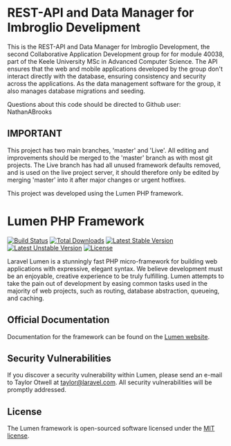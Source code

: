 # REST-API and Data Manager for Imbroglio Develipment

This is the REST-API and Data Manager for Imbroglio Development, the second Collaborative Application Development group for
for module 40038, part of the Keele University MSc in Advanced Computer Science.
The API ensures that the web and mobile applications developed by the group don't interact directly with the database,
ensuring consistency and security across the applications. 
As the data management software for the group, it also manages database migrations and seeding.

Questions about this code should be directed to Github user: NathanABrooks

## IMPORTANT

This project has two main branches, 'master' and 'Live'.
All editing and improvements should be merged to the 'master' branch as with most git projects.
The Live branch has had all unused framework defaults removed, and is used on the live project server,
it should therefore only be edited by merging 'master' into it after major changes or urgent hotfixes.

This project was developed using the Lumen PHP framework.

# Lumen PHP Framework

[![Build Status](https://travis-ci.org/laravel/lumen-framework.svg)](https://travis-ci.org/laravel/lumen-framework)
[![Total Downloads](https://poser.pugx.org/laravel/lumen-framework/d/total.svg)](https://packagist.org/packages/laravel/lumen-framework)
[![Latest Stable Version](https://poser.pugx.org/laravel/lumen-framework/v/stable.svg)](https://packagist.org/packages/laravel/lumen-framework)
[![Latest Unstable Version](https://poser.pugx.org/laravel/lumen-framework/v/unstable.svg)](https://packagist.org/packages/laravel/lumen-framework)
[![License](https://poser.pugx.org/laravel/lumen-framework/license.svg)](https://packagist.org/packages/laravel/lumen-framework)

Laravel Lumen is a stunningly fast PHP micro-framework for building web applications with expressive, elegant syntax. We believe development must be an enjoyable, creative experience to be truly fulfilling. Lumen attempts to take the pain out of development by easing common tasks used in the majority of web projects, such as routing, database abstraction, queueing, and caching.

## Official Documentation

Documentation for the framework can be found on the [Lumen website](https://lumen.laravel.com/docs).

## Security Vulnerabilities

If you discover a security vulnerability within Lumen, please send an e-mail to Taylor Otwell at taylor@laravel.com. All security vulnerabilities will be promptly addressed.

## License

The Lumen framework is open-sourced software licensed under the [MIT license](https://opensource.org/licenses/MIT).
